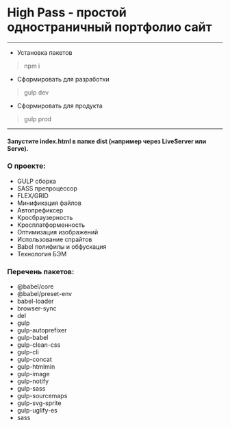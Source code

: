 # High Pass - простой одностраничный портфолио сайт
____
- Установка пакетов
> npm i
- Сформировать для разработки
>gulp dev
- Сформировать для продукта
>gulp prod
____
#### Запустите index.html в папке dist (например через LiveServer или Serve).

### О проектe:
- GULP сборка
- SASS препроцессор
- FLEX/GRID
- Минификация файлов
- Автопрефиксер
- Кросбраузерность
- Кросплатформенность
- Оптимизация изображений
- Использование спрайтов
- Babel полифилы и обфускация
- Технология БЭМ

### Перечень пакетов:
- @babel/core
- @babel/preset-env 
- babel-loader
- browser-sync 
- del
- gulp
- gulp-autoprefixer
- gulp-babel
- gulp-clean-css
- gulp-cli
- gulp-concat
- gulp-htmlmin
- gulp-image
- gulp-notify
- gulp-sass
- gulp-sourcemaps
- gulp-svg-sprite
- gulp-uglify-es
- sass